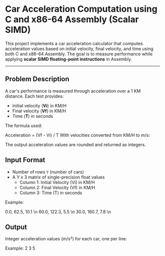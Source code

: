 # Car Acceleration Computation using C and x86-64 Assembly (Scalar SIMD)

This project implements a car acceleration calculator that computes acceleration values based on initial velocity, final velocity, and time using both C and x86-64 Assembly. The goal is to measure performance while applying **scalar SIMD floating-point instructions** in Assembly.

---

## Problem Description

A car's performance is measured through acceleration over a 1 KM distance. Each test provides:

- Initial velocity (**Vi**) in KM/H
- Final velocity (**Vf**) in KM/H
- Time (**T**) in seconds

The formula used:

Acceleration = (Vf - Vi) / T
With velocities converted from KM/H to m/s:

The output acceleration values are rounded and returned as integers.

## Input Format

- Number of rows `Y` (number of cars)
- A Y x 3 matrix of single-precision float values
  - Column 1: Initial Velocity (Vi) in KM/H
  - Column 2: Final Velocity (Vf) in KM/H
  - Column 3: Time (T) in seconds

Example:

0.0, 62.5, 10.1 \n
60.0, 122.3, 5.5 \n 
30.0, 160.7, 7.8 \n 



##  Output

Integer acceleration values (m/s²) for each car, one per line:

Example:
2
3
5

